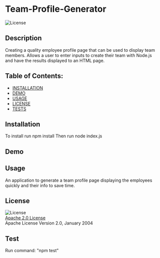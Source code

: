 # Team-Profile-Generator
  ![License](https://img.shields.io/badge/License-Apache_2.0-blue.svg)

  ## Description
  Creating a quality employee profile page that can be used to display team members. Allows a user to enter inputs to create their team with Node.js and have the results displayed to an HTML page.

  ## Table of Contents:
  * [INSTALLATION](#installation)  
  * [DEMO](#demo)  
  * [USAGE](#usage)
  * [LICENSE](#license)  
  * [TESTS](#tests)  


  ## Installation

  To install run npm install
  Then run node index.js

  ## Demo


  ## Usage

  An application to generate a team profile page displaying the employees quickly and their info to save time.

  ## License

  ![License](https://img.shields.io/badge/License-Apache_2.0-blue.svg)  
  [Apache 2.0 License](https://opensource.org/licenses/Apache-2.0)  
  Apache License
      Version 2.0, January 2004

  ## Test

  Run command: "npm test"    